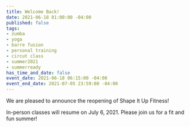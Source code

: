```yaml
---
title: Welcome Back!
date: 2021-06-18 01:00:00 -04:00
published: false
tags:
- zumba
- yoga
- barre fusion
- personal training
- circut class
- summer2021
- summerready
has_time_and_date: false
event_date: 2021-06-18 06:15:00 -04:00
event_end_date: 2021-07-05 23:59:00 -04:00
---
```


We are pleased to announce the reopening of Shape It Up Fitness!  
  
In-person classes will resume on July 6, 2021. Please join us for a fit and fun summer!